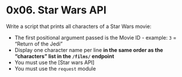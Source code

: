 # 0x06. Star Wars API

Write a script that prints all characters of a Star Wars movie:

- The first positional argument passed is the Movie ID - example: `3` = “Return  of the Jedi”
- Display one character name per line **in the same order as the “characters” list in the `/films/` endpoint**
- You must use the [Star wars API]
- You must use the `request` module
